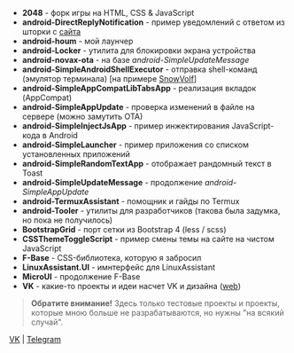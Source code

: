 - **2048** - форк игры на HTML, CSS & JavaScript
- **android-DirectReplyNotification** - пример уведомлений с ответом из шторки с [сайта](https://www.journaldev.com/15571/android-notification-direct-reply)
- **android-houm** - мой лаунчер
- **android-Locker** - утилита для блокировки экрана устройства
- **android-novax-ota** - на базе *android-SimpleUpdateMessage*
- **android-SimpleAndroidShellExecutor** - отправка shell-команд (эмулятор терминала) [на примере [SnowVolf](https://t.me/VolfsChannel)]
- **android-SimpleAppCompatLibTabsApp** - реализация вкладок (AppCompat)
- **android-SimpleAppUpdate** - проверка изменений в файле на сервере (можно замутить ОТА)
- **android-SimpleInjectJsApp** - пример инжектирования JavaScript-кода в Android
- **android-SimpleLauncher** - пример приложения со списком установленных приложений
- **android-SimpleRandomTextApp** - отображает рандомный текст в Toast
- **android-SimpleUpdateMessage** - продолжение *android-SimpleAppUpdate*
- **android-TermuxAssistant** - помощник и гайды по Termux
- **android-Tooler** - утилиты для разработчиков (такова была задумка, но пока не получилось)
- **BootstrapGrid** - порт сетки из Bootstrap 4 (less / scss)
- **CSSThemeToggleScript** - пример смены темы на сайте на чистом JavaScript
- **F-Base** - CSS-библиотека, которую я забросил
- **LinuxAssistant.UI** - имнтерфейс для LinuxAssistant
- **MicroUI** - продолжение F-Base
- **VK** - какие-то проекты и идеи насчет VK и дизайна ([web](https://rx1310.github.io/workspace/VK/web/index.html))

> **Обратите внимание!** Здесь только тестовые проекты и проекты, которые мною больше не разрабатываются, но нужны "на всякий случай".

[VK](https://vk.com/rx1310_dev) | [Telegram](https://t.me/rx1310_dev)